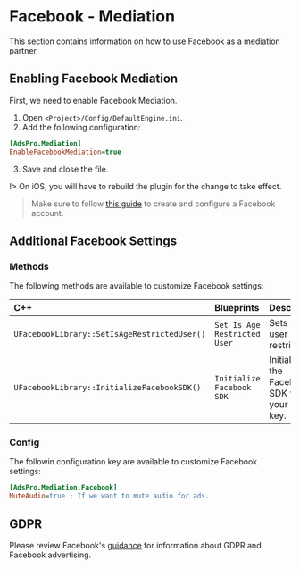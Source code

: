 # Facebook - Mediation
This section contains information on how to use Facebook as a mediation partner.

## Enabling Facebook Mediation
First, we need to enable Facebook Mediation. 
1. Open `<Project>/Config/DefaultEngine.ini`.
2. Add the following configuration:
```ini
[AdsPro.Mediation]
EnableFacebookMediation=true
```
3. Save and close the file.

!> On iOS, you will have to rebuild the plugin for the change to take effect.

> Make sure to follow [this guide](https://developers.google.com/admob/android/mediation/facebook#step_1_set_up_facebook_audience_network) 
to create and configure a Facebook account.


## Additional Facebook Settings
### Methods
The following methods are available to customize Facebook settings:

|C++|Blueprints|Description|
|:----|:-----|:-----|
|`UFacebookLibrary::SetIsAgeRestrictedUser()`| `Set Is Age Restricted User`| Sets if the user is age restricted.|
|`UFacebookLibrary::InitializeFacebookSDK()`| `Initialize Facebook SDK`| Initializes the Facebook SDK with your SDK key.|
### Config
The followin configuration key are available to customize Facebook settings:
```ini 
[AdsPro.Mediation.Facebook]
MuteAudio=true ; If we want to mute audio for ads.
```

## GDPR
Please review Facebook's [guidance](https://www.facebook.com/business/gdpr) for information about GDPR and Facebook advertising.
